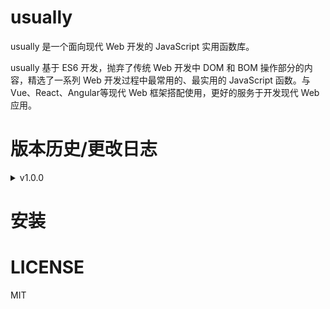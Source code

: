 # usually

usually 是一个面向现代 Web 开发的 JavaScript 实用函数库。

usually 基于 ES6 开发，抛弃了传统 Web 开发中 DOM 和 BOM 操作部分的内容，精选了一系列 Web 开发过程中最常用的、最实用的 JavaScript 函数。与 Vue、React、Angular等现代 Web 框架搭配使用，更好的服务于开发现代 Web 应用。

# 版本历史/更改日志

<details>
<summary>v1.0.0</summary>
* 更新时间：2019-01-20
</details>

# 安装

# LICENSE

MIT
